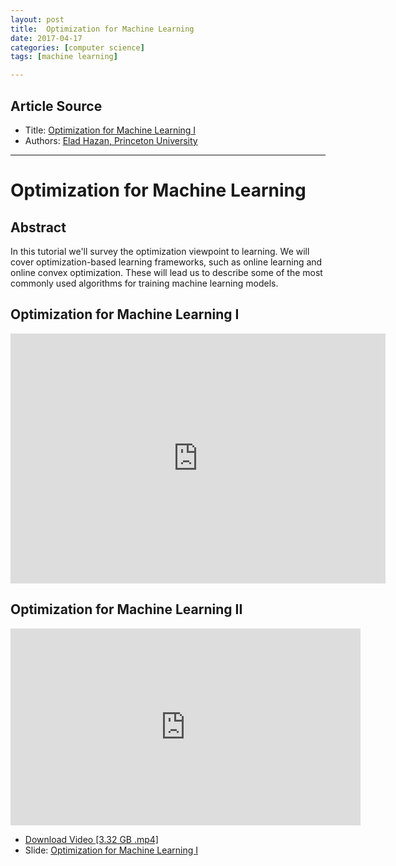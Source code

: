 ```yaml
---
layout: post
title:  Optimization for Machine Learning
date: 2017-04-17
categories: [computer science]
tags: [machine learning]

---
```


## Article Source
* Title: [Optimization for Machine Learning I](https://simons.berkeley.edu/talks/elad-hazan-01-23-2017-1)
* Authors: [Elad Hazan, Princeton University](http://yann.lecun.com/)

---


# Optimization for Machine Learning

## Abstract

In this tutorial we'll survey the optimization viewpoint to learning. We will cover optimization-based learning frameworks, such as online learning and online convex optimization. These will lead us to describe some of the most commonly used algorithms for training machine learning models.

## Optimization for Machine Learning I
<iframe width="600" height="400" src="https://www.youtube.com/embed/f0qQsz4-o68" frameborder="0" allowfullscreen></iframe>

## Optimization for Machine Learning II
<iframe width="560" height="315" src="https://www.youtube.com/embed/iXBp0OeD02Y" frameborder="0" allowfullscreen></iframe>

* [Download Video [3.32 GB .mp4]](https://video.simons.berkeley.edu/2017/spring/ml/bootcamp/01-Hazan.mp4)
* Slide: [Optimization for Machine Learning I](https://simons.berkeley.edu/sites/default/files/docs/5914/berkeley-tutorial-part1.pdf)